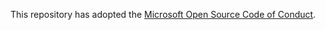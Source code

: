 This repository has adopted the [Microsoft Open Source Code of Conduct](https://opensource.microsoft.com/codeofconduct/).